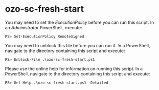# ozo-sc-fresh-start

You may need to set the _ExecutionPolicy_ before you can run this script. In an _Administrator_ PowerShell, execute:

`PS> Set-ExecutionPolicy RemoteSigned`

You may need to unblock this file before you can run it. In a PowerShell, navigate to the directory containing this script and execute:

`PS> Unblock-File .\ozo-sc-fresh-start.ps1`

Please use the online help for information on running this script. In a PowerShell, navigate to the directory containing this script and execute:

`PS> Get-Help .\ozo-sc-fresh-start.ps1 -Detailed`
